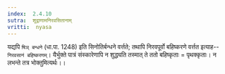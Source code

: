 ```yaml
---
index:  2.4.10
sutra:  शूद्राणामनिरवसितानाम्
vritti:  nyasa
---
```


यद्यपि `षिञ् बन्धने` (धा.पा. 1248) इति सिनोतिर्बन्धने वर्त्तते; तथापि निरवपूर्वो बहिष्करणे वर्त्तत इत्याह-- `निरवसानं बहिष्करणम्`। यैर्भुक्ते पात्रं संस्कारेणापि न शुद्ध्यति तस्मात् ते ततो बहिष्कृताः = पृथक्कृताः। न लभन्ते तत्र भोक्तुमित्यर्थः।।

